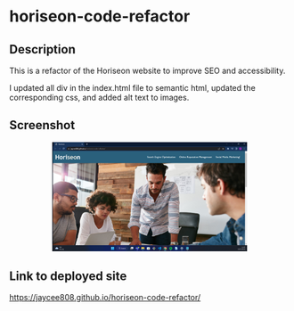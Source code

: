 # horiseon-code-refactor

## Description

This is a refactor of the Horiseon website to improve SEO and accessibility.

I updated all div in the index.html file to semantic html, updated the corresponding css, and added alt text to images.
## Screenshot

<p align="center">
  <img src="/assets/images/screenshot.png" width="350" title="screenshot of Horiseon deployed site">
</p>

## Link to deployed site

https://jaycee808.github.io/horiseon-code-refactor/
